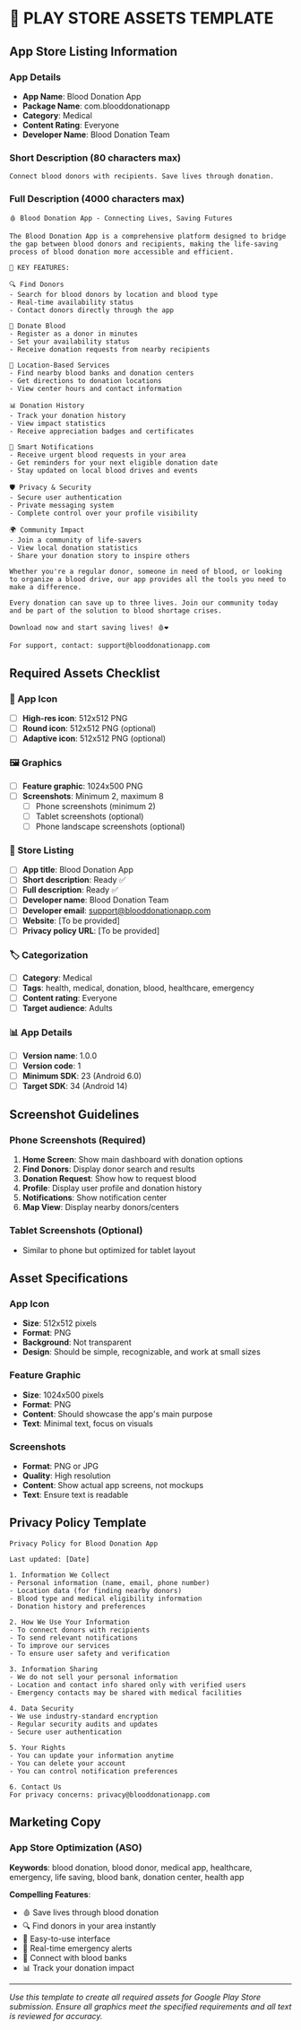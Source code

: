 # 📱 PLAY STORE ASSETS TEMPLATE

## App Store Listing Information

### App Details
- **App Name**: Blood Donation App
- **Package Name**: com.blooddonationapp
- **Category**: Medical
- **Content Rating**: Everyone
- **Developer Name**: Blood Donation Team

### Short Description (80 characters max)
```
Connect blood donors with recipients. Save lives through donation.
```

### Full Description (4000 characters max)
```
🩸 Blood Donation App - Connecting Lives, Saving Futures

The Blood Donation App is a comprehensive platform designed to bridge the gap between blood donors and recipients, making the life-saving process of blood donation more accessible and efficient.

🌟 KEY FEATURES:

🔍 Find Donors
- Search for blood donors by location and blood type
- Real-time availability status
- Contact donors directly through the app

💉 Donate Blood
- Register as a donor in minutes
- Set your availability status
- Receive donation requests from nearby recipients

📍 Location-Based Services
- Find nearby blood banks and donation centers
- Get directions to donation locations
- View center hours and contact information

📊 Donation History
- Track your donation history
- View impact statistics
- Receive appreciation badges and certificates

🔔 Smart Notifications
- Receive urgent blood requests in your area
- Get reminders for your next eligible donation date
- Stay updated on local blood drives and events

🛡️ Privacy & Security
- Secure user authentication
- Private messaging system
- Complete control over your profile visibility

🌍 Community Impact
- Join a community of life-savers
- View local donation statistics
- Share your donation story to inspire others

Whether you're a regular donor, someone in need of blood, or looking to organize a blood drive, our app provides all the tools you need to make a difference.

Every donation can save up to three lives. Join our community today and be part of the solution to blood shortage crises.

Download now and start saving lives! 🩸❤️

For support, contact: support@blooddonationapp.com
```

## Required Assets Checklist

### 📱 App Icon
- [ ] **High-res icon**: 512x512 PNG
- [ ] **Round icon**: 512x512 PNG (optional)
- [ ] **Adaptive icon**: 512x512 PNG (optional)

### 🖼️ Graphics
- [ ] **Feature graphic**: 1024x500 PNG
- [ ] **Screenshots**: Minimum 2, maximum 8
  - [ ] Phone screenshots (minimum 2)
  - [ ] Tablet screenshots (optional)
  - [ ] Phone landscape screenshots (optional)

### 📝 Store Listing
- [ ] **App title**: Blood Donation App
- [ ] **Short description**: Ready ✅
- [ ] **Full description**: Ready ✅
- [ ] **Developer name**: Blood Donation Team
- [ ] **Developer email**: support@blooddonationapp.com
- [ ] **Website**: [To be provided]
- [ ] **Privacy policy URL**: [To be provided]

### 🏷️ Categorization
- [ ] **Category**: Medical
- [ ] **Tags**: health, medical, donation, blood, healthcare, emergency
- [ ] **Content rating**: Everyone
- [ ] **Target audience**: Adults

### 📊 App Details
- [ ] **Version name**: 1.0.0
- [ ] **Version code**: 1
- [ ] **Minimum SDK**: 23 (Android 6.0)
- [ ] **Target SDK**: 34 (Android 14)

## Screenshot Guidelines

### Phone Screenshots (Required)
1. **Home Screen**: Show main dashboard with donation options
2. **Find Donors**: Display donor search and results
3. **Donation Request**: Show how to request blood
4. **Profile**: Display user profile and donation history
5. **Notifications**: Show notification center
6. **Map View**: Display nearby donors/centers

### Tablet Screenshots (Optional)
- Similar to phone but optimized for tablet layout

## Asset Specifications

### App Icon
- **Size**: 512x512 pixels
- **Format**: PNG
- **Background**: Not transparent
- **Design**: Should be simple, recognizable, and work at small sizes

### Feature Graphic
- **Size**: 1024x500 pixels
- **Format**: PNG
- **Content**: Should showcase the app's main purpose
- **Text**: Minimal text, focus on visuals

### Screenshots
- **Format**: PNG or JPG
- **Quality**: High resolution
- **Content**: Show actual app screens, not mockups
- **Text**: Ensure text is readable

## Privacy Policy Template

```
Privacy Policy for Blood Donation App

Last updated: [Date]

1. Information We Collect
- Personal information (name, email, phone number)
- Location data (for finding nearby donors)
- Blood type and medical eligibility information
- Donation history and preferences

2. How We Use Your Information
- To connect donors with recipients
- To send relevant notifications
- To improve our services
- To ensure user safety and verification

3. Information Sharing
- We do not sell your personal information
- Location and contact info shared only with verified users
- Emergency contacts may be shared with medical facilities

4. Data Security
- We use industry-standard encryption
- Regular security audits and updates
- Secure user authentication

5. Your Rights
- You can update your information anytime
- You can delete your account
- You can control notification preferences

6. Contact Us
For privacy concerns: privacy@blooddonationapp.com
```

## Marketing Copy

### App Store Optimization (ASO)
**Keywords**: blood donation, blood donor, medical app, healthcare, emergency, life saving, blood bank, donation center, health app

**Compelling Features**:
- 🩸 Save lives through blood donation
- 🔍 Find donors in your area instantly
- 📱 Easy-to-use interface
- 🔔 Real-time emergency alerts
- 🏥 Connect with blood banks
- 📊 Track your donation impact

---

*Use this template to create all required assets for Google Play Store submission. Ensure all graphics meet the specified requirements and all text is reviewed for accuracy.*

